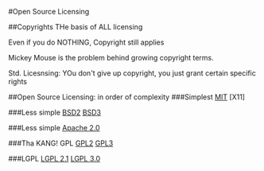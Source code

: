 #Open Source Licensing

##Copyrights
THe basis of ALL licensing

Even if you do NOTHING, Copyright still applies

Mickey Mouse is the problem behind growing copyright terms.

Std. Licesnsing: YOu don't give up copyright, you just grant certain specific rights

##Open Source Licensing: in order of complexity
###Simplest
[MIT](http://opensource.org/licenses/MIT)
[X11]

###Less simple
[BSD2](http://opensource.org/licenses/BSD-2-Clause)
[BSD3](http://opensource.org/licenses/BSD-3-Clause)

###Less simple
[Apache 2.0](http://opensource.org/licenses/Apache-2.0)

###Tha KANG! GPL
[GPL2](http://opensource.org/licenses/GPL-2.0)
[GPL3](http://opensource.org/licenses/GPL-3.0)

###LGPL
[LGPL 2.1](http://opensource.org/licenses/LGPL-2.1)
[LGPL 3.0](http://opensource.org/licenses/LGPL-3.0)



